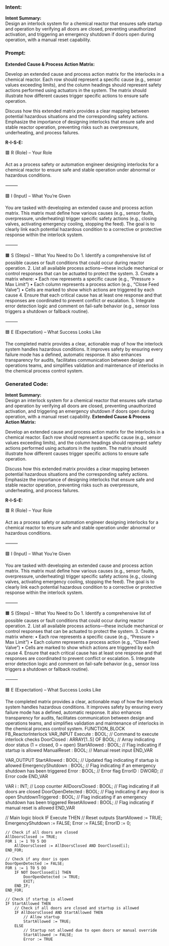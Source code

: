 ### Intent:
**Intent Summary:**  
Design an interlock system for a chemical reactor that ensures safe startup and operation by verifying all doors are closed, preventing unauthorized activation, and triggering an emergency shutdown if doors open during operation, with a manual reset capability.

### Prompt:
**Extended Cause & Process Action Matrix:**

Develop an extended cause and process action matrix for the interlocks in a chemical reactor. Each row should represent a specific cause (e.g., sensor values exceeding limits), and the column headings should represent safety actions performed using actuators in the system. The matrix should illustrate how different causes trigger specific actions to ensure safe operation.

Discuss how this extended matrix provides a clear mapping between potential hazardous situations and the corresponding safety actions. Emphasize the importance of designing interlocks that ensure safe and stable reactor operation, preventing risks such as overpressure, underheating, and process failures.

**R-I-S-E:**

🟥 R (Role) – Your Role

Act as a process safety or automation engineer designing interlocks for a chemical reactor to ensure safe and stable operation under abnormal or hazardous conditions.

⸻

🟩 I (Input) – What You’re Given

You are tasked with developing an extended cause and process action matrix. This matrix must define how various causes (e.g., sensor faults, overpressure, underheating) trigger specific safety actions (e.g., closing valves, activating emergency cooling, stopping the feed). The goal is to clearly link each potential hazardous condition to a corrective or protective response within the interlock system.

⸻

🟧 S (Steps) – What You Need to Do
	1.	Identify a comprehensive list of possible causes or fault conditions that could occur during reactor operation.
	2.	List all available process actions—these include mechanical or control responses that can be actuated to protect the system.
	3.	Create a matrix where:
	•	Each row represents a specific cause (e.g., “Pressure > Max Limit”)
	•	Each column represents a process action (e.g., “Close Feed Valve”)
	•	Cells are marked to show which actions are triggered by each cause
	4.	Ensure that each critical cause has at least one response and that responses are coordinated to prevent conflict or escalation.
	5.	Integrate error detection logic and comment on fail-safe behavior (e.g., sensor loss triggers a shutdown or fallback routine).

⸻

🟦 E (Expectation) – What Success Looks Like

The completed matrix provides a clear, actionable map of how the interlock system handles hazardous conditions. It improves safety by ensuring every failure mode has a defined, automatic response. It also enhances transparency for audits, facilitates communication between design and operations teams, and simplifies validation and maintenance of interlocks in the chemical process control system.

### Generated Code:
**Intent Summary:**  
Design an interlock system for a chemical reactor that ensures safe startup and operation by verifying all doors are closed, preventing unauthorized activation, and triggering an emergency shutdown if doors open during operation, with a manual reset capability.
**Extended Cause & Process Action Matrix:**

Develop an extended cause and process action matrix for the interlocks in a chemical reactor. Each row should represent a specific cause (e.g., sensor values exceeding limits), and the column headings should represent safety actions performed using actuators in the system. The matrix should illustrate how different causes trigger specific actions to ensure safe operation.

Discuss how this extended matrix provides a clear mapping between potential hazardous situations and the corresponding safety actions. Emphasize the importance of designing interlocks that ensure safe and stable reactor operation, preventing risks such as overpressure, underheating, and process failures.

**R-I-S-E:**

🟥 R (Role) – Your Role

Act as a process safety or automation engineer designing interlocks for a chemical reactor to ensure safe and stable operation under abnormal or hazardous conditions.

⸻

🟩 I (Input) – What You’re Given

You are tasked with developing an extended cause and process action matrix. This matrix must define how various causes (e.g., sensor faults, overpressure, underheating) trigger specific safety actions (e.g., closing valves, activating emergency cooling, stopping the feed). The goal is to clearly link each potential hazardous condition to a corrective or protective response within the interlock system.

⸻

🟧 S (Steps) – What You Need to Do
	1.	Identify a comprehensive list of possible causes or fault conditions that could occur during reactor operation.
	2.	List all available process actions—these include mechanical or control responses that can be actuated to protect the system.
	3.	Create a matrix where:
	•	Each row represents a specific cause (e.g., “Pressure > Max Limit”)
	•	Each column represents a process action (e.g., “Close Feed Valve”)
	•	Cells are marked to show which actions are triggered by each cause
	4.	Ensure that each critical cause has at least one response and that responses are coordinated to prevent conflict or escalation.
	5.	Integrate error detection logic and comment on fail-safe behavior (e.g., sensor loss triggers a shutdown or fallback routine).

⸻

🟦 E (Expectation) – What Success Looks Like

The completed matrix provides a clear, actionable map of how the interlock system handles hazardous conditions. It improves safety by ensuring every failure mode has a defined, automatic response. It also enhances transparency for audits, facilitates communication between design and operations teams, and simplifies validation and maintenance of interlocks in the chemical process control system.
FUNCTION_BLOCK FB_ReactorInterlock
VAR_INPUT
    Execute : BOOL; // Command to execute interlock checks
    DoorClosed : ARRAY[1..5] OF BOOL; // Array indicating door status (1 = closed, 0 = open)
    StartAllowed : BOOL; // Flag indicating if startup is allowed
    ManualReset : BOOL; // Manual reset input
END_VAR

VAR_OUTPUT
    StartAllowed : BOOL; // Updated flag indicating if startup is allowed
    EmergencyShutdown : BOOL; // Flag indicating if an emergency shutdown has been triggered
    Error : BOOL; // Error flag
    ErrorID : DWORD; // Error code
END_VAR

VAR
    i : INT; // Loop counter
    AllDoorsClosed : BOOL; // Flag indicating if all doors are closed
    DoorOpenDetected : BOOL; // Flag indicating if any door is open
    ShutdownTriggered : BOOL; // Flag indicating if an emergency shutdown has been triggered
    ResetAllowed : BOOL; // Flag indicating if manual reset is allowed
END_VAR

// Main logic block
IF Execute THEN
    // Reset outputs
    StartAllowed := TRUE;
    EmergencyShutdown := FALSE;
    Error := FALSE;
    ErrorID := 0;

    // Check if all doors are closed
    AllDoorsClosed := TRUE;
    FOR i := 1 TO 5 DO
        AllDoorsClosed := AllDoorsClosed AND DoorClosed[i];
    END_FOR;

    // Check if any door is open
    DoorOpenDetected := FALSE;
    FOR i := 1 TO 5 DO
        IF NOT DoorClosed[i] THEN
            DoorOpenDetected := TRUE;
            EXIT;
        END_IF;
    END_FOR;

    // Check if startup is allowed
    IF StartAllowed THEN
        // Check if all doors are closed and startup is allowed
        IF AllDoorsClosed AND StartAllowed THEN
            // Allow startup
            StartAllowed := TRUE;
        ELSE
            // Startup not allowed due to open doors or manual override
            StartAllowed := FALSE;
            Error := TRUE
